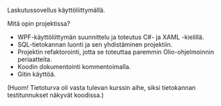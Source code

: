 Laskutussovellus käyttöliittymällä.

Mitä opin projektissa?
- WPF-käyttöliittymän suunnittelu ja toteutus C#- ja XAML -kielillä.
- SQL-tietokannan luonti ja sen yhdistäminen projektiin.
- Projektin refaktorointi, jotta se toteuttaa paremmin Olio-ohjelmoinnin periaatteita.
- Koodin dokumentointi kommentoimalla.
- Gitin käyttöä.

(Huom! Tietoturva oli vasta tulevan kurssin aihe, siksi tietokannan testitunnukset näkyvät koodissa.)

